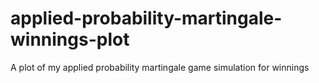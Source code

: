 # applied-probability-martingale-winnings-plot
A plot of my applied probability martingale game simulation for winnings

